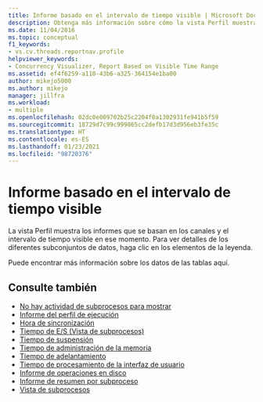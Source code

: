 ```yaml
---
title: Informe basado en el intervalo de tiempo visible | Microsoft Docs
description: Obtenga más información sobre cómo la vista Perfil muestra los informes que se basan en los canales y el intervalo de tiempo visible en ese momento.
ms.date: 11/04/2016
ms.topic: conceptual
f1_keywords:
- vs.cv.threads.reportnav.profile
helpviewer_keywords:
- Concurrency Visualizer, Report Based on Visible Time Range
ms.assetid: ef4f6259-a110-43b6-a325-364154e1ba00
author: mikejo5000
ms.author: mikejo
manager: jillfra
ms.workload:
- multiple
ms.openlocfilehash: 02dc0e009702b25c2204f0a1302931fe941b5f59
ms.sourcegitcommit: 18729d7c99c999865cc2defb17d3d956eb3fe35c
ms.translationtype: HT
ms.contentlocale: es-ES
ms.lasthandoff: 01/23/2021
ms.locfileid: "98720376"
---
```

# <a name="report-based-on-visible-time-range"></a>Informe basado en el intervalo de tiempo visible
La vista Perfil muestra los informes que se basan en los canales y el intervalo de tiempo visible en ese momento. Para ver detalles de los diferentes subconjuntos de datos, haga clic en los elementos de la leyenda.

 Puede encontrar más información sobre los datos de las tablas aquí.

## <a name="see-also"></a>Consulte también
- [No hay actividad de subprocesos para mostrar](../profiling/no-thread-activity-to-show-threads-view.md)
- [Informe del perfil de ejecución](../profiling/execution-profile-report.md)
- [Hora de sincronización](../profiling/synchronization-time.md)
- [Tiempo de E/S (Vista de subprocesos)](../profiling/i-o-time-threads-view.md)
- [Tiempo de suspensión](../profiling/sleep-time.md)
- [Tiempo de administración de la memoria](../profiling/memory-management-time.md)
- [Tiempo de adelantamiento](../profiling/preemption-time.md)
- [Tiempo de procesamiento de la interfaz de usuario](../profiling/ui-processing-time.md)
- [Informe de operaciones en disco](../profiling/disk-operations-report-threads-view.md)
- [Informe de resumen por subproceso](../profiling/per-thread-summary-report.md)
- [Vista de subprocesos](../profiling/threads-view-parallel-performance.md)